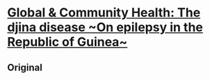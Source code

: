 <!--
Filename: 	2019-04-08.md
Project: 	/Users/shume/Developer/physician/Neurol/GaCH
Author: 	shumez <https://github.com/shumez>
Created: 	2019-04-09 16:53:7
Modified: 	2019-04-09 16:55:30
-----
Copyright (c) 2019 shumez
-->

# [Global & Community Health: The djina disease ~On epilepsy in the Republic of Guinea~][2019AnandP]


## Original

[2019AnandP]: https://n.neurology.org/content/92/15/725 